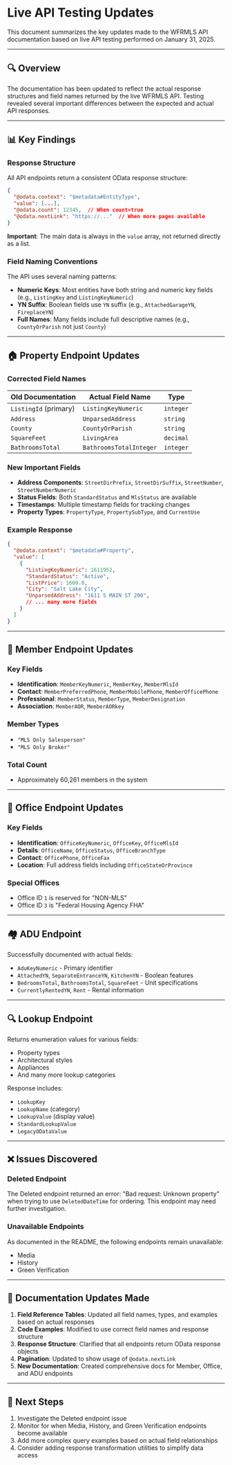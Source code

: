 # Live API Testing Updates

This document summarizes the key updates made to the WFRMLS API documentation based on live API testing performed on January 31, 2025.

---

## 🔍 Overview

The documentation has been updated to reflect the actual response structures and field names returned by the live WFRMLS API. Testing revealed several important differences between the expected and actual API responses.

---

## 📊 Key Findings

### Response Structure

All API endpoints return a consistent OData response structure:

```json
{
  "@odata.context": "$metadata#EntityType",
  "value": [...],
  "@odata.count": 12345,  // When count=true
  "@odata.nextLink": "https://..."  // When more pages available
}
```

**Important**: The main data is always in the `value` array, not returned directly as a list.

### Field Naming Conventions

The API uses several naming patterns:
- **Numeric Keys**: Most entities have both string and numeric key fields (e.g., `ListingKey` and `ListingKeyNumeric`)
- **YN Suffix**: Boolean fields use `YN` suffix (e.g., `AttachedGarageYN`, `FireplaceYN`)
- **Full Names**: Many fields include full descriptive names (e.g., `CountyOrParish` not just `County`)

---

## 🏠 Property Endpoint Updates

### Corrected Field Names

| Old Documentation | Actual Field Name | Type |
|-------------------|-------------------|------|
| `ListingId` (primary) | `ListingKeyNumeric` | `integer` |
| `Address` | `UnparsedAddress` | `string` |
| `County` | `CountyOrParish` | `string` |
| `SquareFeet` | `LivingArea` | `decimal` |
| `BathroomsTotal` | `BathroomsTotalInteger` | `integer` |

### New Important Fields

- **Address Components**: `StreetDirPrefix`, `StreetDirSuffix`, `StreetNumber`, `StreetNumberNumeric`
- **Status Fields**: Both `StandardStatus` and `MlsStatus` are available
- **Timestamps**: Multiple timestamp fields for tracking changes
- **Property Types**: `PropertyType`, `PropertySubType`, and `CurrentUse`

### Example Response

```json
{
  "@odata.context": "$metadata#Property",
  "value": [
    {
      "ListingKeyNumeric": 1611952,
      "StandardStatus": "Active",
      "ListPrice": 1600.0,
      "City": "Salt Lake City",
      "UnparsedAddress": "1611 S MAIN ST 200",
      // ... many more fields
    }
  ]
}
```

---

## 👥 Member Endpoint Updates

### Key Fields

- **Identification**: `MemberKeyNumeric`, `MemberKey`, `MemberMlsId`
- **Contact**: `MemberPreferredPhone`, `MemberMobilePhone`, `MemberOfficePhone`
- **Professional**: `MemberStatus`, `MemberType`, `MemberDesignation`
- **Association**: `MemberAOR`, `MemberAORkey`

### Member Types
- `"MLS Only Salesperson"`
- `"MLS Only Broker"`

### Total Count
- Approximately 60,261 members in the system

---

## 🏢 Office Endpoint Updates

### Key Fields

- **Identification**: `OfficeKeyNumeric`, `OfficeKey`, `OfficeMlsId`
- **Details**: `OfficeName`, `OfficeStatus`, `OfficeBranchType`
- **Contact**: `OfficePhone`, `OfficeFax`
- **Location**: Full address fields including `OfficeStateOrProvince`

### Special Offices
- Office ID `1` is reserved for "NON-MLS"
- Office ID `3` is "Federal Housing Agency FHA"

---

## 🏘️ ADU Endpoint

Successfully documented with actual fields:
- `AduKeyNumeric` - Primary identifier
- `AttachedYN`, `SeparateEntranceYN`, `KitchenYN` - Boolean features
- `BedroomsTotal`, `BathroomsTotal`, `SquareFeet` - Unit specifications
- `CurrentlyRentedYN`, `Rent` - Rental information

---

## 🔍 Lookup Endpoint

Returns enumeration values for various fields:
- Property types
- Architectural styles
- Appliances
- And many more lookup categories

Response includes:
- `LookupKey`
- `LookupName` (category)
- `LookupValue` (display value)
- `StandardLookupValue`
- `LegacyODataValue`

---

## ❌ Issues Discovered

### Deleted Endpoint
The Deleted endpoint returned an error: "Bad request: Unknown property" when trying to use `DeletedDateTime` for ordering. This endpoint may need further investigation.

### Unavailable Endpoints
As documented in the README, the following endpoints remain unavailable:
- Media
- History  
- Green Verification

---

## 📝 Documentation Updates Made

1. **Field Reference Tables**: Updated all field names, types, and examples based on actual responses
2. **Code Examples**: Modified to use correct field names and response structure
3. **Response Structure**: Clarified that all endpoints return OData response objects
4. **Pagination**: Updated to show usage of `@odata.nextLink`
5. **New Documentation**: Created comprehensive docs for Member, Office, and ADU endpoints

---

## 🚀 Next Steps

1. Investigate the Deleted endpoint issue
2. Monitor for when Media, History, and Green Verification endpoints become available
3. Add more complex query examples based on actual field relationships
4. Consider adding response transformation utilities to simplify data access